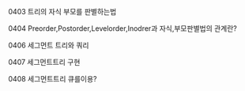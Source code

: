 0403    트리의 자식 부모를 판별하는법

0404    Preorder,Postorder,Levelorder,Inodrer과 자식,부모판별법의 관계란?

0406    세그먼트 트리와 쿼리

0407    세그먼트트리 구현


0408    세그먼트트리 큐를이용?